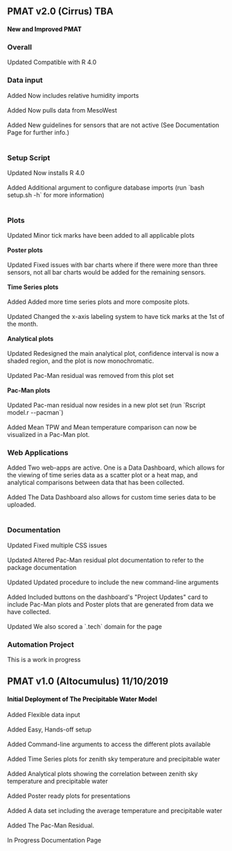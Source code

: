 <a id="top"></a>
<div class="section timeline">
  <div class='timeline-item'>
    <div class="content">
      <div class="collapsible">
            <div class="collapsible-header">
                <h2>PMAT v2.0 (Cirrus) <span class="label label-rounded text-light text-capitalize tag-date">TBA</span></h2></div>
            <div class="panel">
              <h4 style="color:black">New and Improved PMAT</h4>
              <div>
                <h3>Overall</h3>
                  <li style="list-style: none;">
                    <span class="label label-rounded text-light text-capitalize tag-changed">Updated</span>
                    Compatible with R 4.0
                  </li>
                <h3>Data input</h3>
                  <li style="list-style: none;">
                    <span class="label label-rounded text-light text-capitalize tag-added">Added</span>
                    Now includes relative humidity imports</li><br>
                  <li style="list-style: none;">
                    <span class="label label-rounded text-light text-capitalize tag-added">Added</span>
                      Now pulls data from MesoWest</li><br>
                  <li style="list-style: none;">
                    <span class="label label-rounded text-light text-capitalize tag-added">Added</span>
                    New guidelines for sensors that are not active (See Documentation Page for further info.)</li><br>
                <h3>Setup Script</h3>
                  <li style="list-style: none;">
                    <span class="label label-rounded text-light text-capitalize tag-changed">Updated</span>
                      Now installs R 4.0</li><br>
                  <li style="list-style: none;">
                    <span class="label label-rounded text-light text-capitalize tag-added">Added</span>
                    Additional argument to configure database imports (run `bash setup.sh -h` for more information)</li><br>
                <h3>Plots</h3>
                  <li style="list-style: none;">
                    <span class="label label-rounded text-light text-capitalize tag-changed">Updated</span>
                    Minor tick marks have been added to all applicable plots</li><br>
                  <b>Poster plots</b><br><br>
                  <li style="list-style: none;">
                    <span class="label label-rounded text-light text-capitalize tag-changed">Updated</span>
                    Fixed issues with bar charts where if there were more than three sensors, not all bar charts would be added for the remaining sensors.</li><br>
                  <b>Time Series plots</b><br><br>
                  <li style="list-style: none;">
                    <span class="label label-rounded text-light text-capitalize tag-added">Added</span>
                    Added more time series plots and more composite plots.</li><br>
                  <li style="list-style: none;">
                    <span class="label label-rounded text-light text-capitalize tag-changed">Updated</span>
                    Changed the x-axis labeling system to have tick marks at the 1st of the month.</li><br>
                  <b>Analytical plots</b><br><br>
                  <li style="list-style: none;">
                    <span class="label label-rounded text-light text-capitalize tag-changed">Updated</span>
                    Redesigned the main analytical plot, confidence interval is now a shaded region, and the plot is now monochromatic.</li><br>
                  <li style="list-style: none;">
                    <span class="label label-rounded text-light text-capitalize tag-changed">Updated</span>
                    Pac-Man residual was removed from this plot set</li><br>
                  <b>Pac-Man plots</b><br><br>
                  <li style="list-style: none;">
                  <span class="label label-rounded text-light text-capitalize tag-changed">Updated</span>
                    Pac-man residual now resides in a new plot set (run `Rscript model.r --pacman`)
                  </li><br>
                  <li style="list-style: none;">
                    <span class="label label-rounded text-light text-capitalize tag-added">Added</span>
                    Mean TPW and Mean temperature comparison can now be visualized in a Pac-Man plot.
                  </li>
                <h3>Web Applications</h3>
                  <li style="list-style: none;">
                  <span class="label label-rounded text-light text-capitalize tag-added">Added</span>
                  Two web-apps are active. One is a Data Dashboard, which allows for the viewing of time series data as a scatter plot or a heat map, and analytical comparisons between data that has been collected.
                  </li><br>
                  <li style="list-style: none;">
                    <span class="label label-rounded text-light text-capitalize tag-added">Added</span>
                    The Data Dashboard also allows for custom time series data to be uploaded.
                  </li><br>
                <h3>Documentation</h3>
                  <li style="list-style: none;">
                    <span class="label label-rounded text-light text-capitalize tag-changed">Updated</span>
                    Fixed multiple CSS issues
                  </li><br>
                  <li style="list-style: none;">
                    <span class="label label-rounded text-light text-capitalize tag-changed">Updated</span>
                    Altered Pac-Man residual plot documentation to refer to the package documentation
                  </li><br>
                  <li style="list-style: none;">
                  <span class="label label-rounded text-light text-capitalize tag-changed">Updated</span>
                    Updated procedure to include the new command-line arguments
                  </li><br>
                  <li style="list-style: none;">
                    <span class="label label-rounded text-light text-capitalize tag-added">Added</span>
                    Included buttons on the dashboard's "Project Updates" card to include Pac-Man plots and Poster plots that are generated from data we have collected.
                  </li><br>
                  <li style="list-style: none;">
                    <span class="label label-rounded text-light text-capitalize tag-changed">Updated</span>
                    We also scored a `.tech` domain for the page
                  </li>
                <h3>Automation Project</h3>
                  <li style="list-style: none;">
                    This is a work in progress
                  </li></div></div>
          </div></div>
    </div>
  </div>
  <div class="timeline-item">
    <div class="content">
      <div class="collapsible">
        <div class="collapsible-header">
            <h2>PMAT v1.0 (Altocumulus) <span class="label label-rounded text-light text-capitalize tag-date">11/10/2019</span></h2></div>
          <div class="panel">
              <h4 style="color:black">Initial Deployment of The Precipitable Water Model</h4><div>
              <li style="list-style: none;">
                <span class="label label-rounded text-light text-capitalize tag-added">Added</span>
                  Flexible data input
              </li><br>
              <li style="list-style: none;">
                <span class="label label-rounded text-light text-capitalize tag-added">Added</span>
                  Easy, Hands-off setup
              </li><br>
              <li style="list-style: none;">
                <span class="label label-rounded text-light text-capitalize tag-added">Added</span>
                  Command-line arguments to access the different plots available
              </li><br>
              <li style="list-style: none;">
                <span class="label label-rounded text-light text-capitalize tag-added">Added</span>
                  Time Series plots for zenith sky temperature and precipitable water
              </li><br>
              <li style="list-style: none;">
                <span class="label label-rounded text-light text-capitalize tag-added">Added</span>
                  Analytical plots showing the correlation between zenith sky temperature and precipitable water
              </li><br>
              <li style="list-style: none;">
                <span class="label label-rounded text-light text-capitalize tag-added">Added</span>
                  Poster ready plots for presentations
              </li><br>
              <li style="list-style: none;">
                <span class="label label-rounded text-light text-capitalize tag-added">Added</span>
                  A data set including the average temperature and precipitable water
              </li><br>
              <li style="list-style: none;">
                <span class="label label-rounded text-light text-capitalize tag-added">Added</span>
                  The Pac-Man Residual.
              </li><br>
              <li style="list-style: none;">
                <span class="label label-rounded text-light text-capitalize tag-changed">In Progress</span>
                  Documentation Page
              </li><br></div>
        </div>
      </div>
  </div>
</div>
